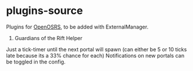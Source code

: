 # plugins-source
Plugins for [OpenOSRS](https://github.com/open-osrs/runelite), to be added with ExternalManager.


1) Guardians of the Rift Helper

Just a tick-timer until the next portal will spawn (can either be 5 or 10 ticks late because its a 33% chance for each)
Notifications on new portals can be toggled in the config.
